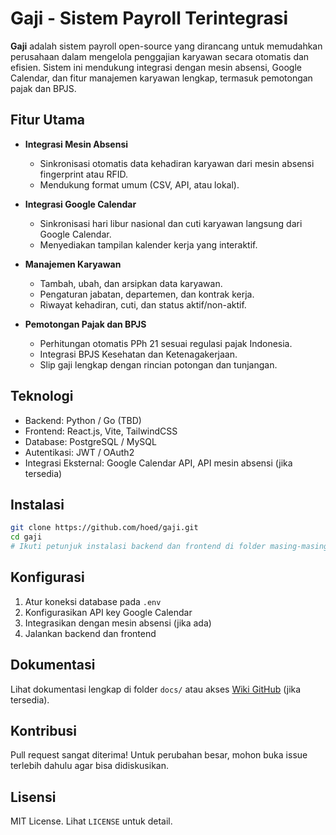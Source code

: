 # Gaji - Sistem Payroll Terintegrasi

**Gaji** adalah sistem payroll open-source yang dirancang untuk memudahkan perusahaan dalam mengelola penggajian karyawan secara otomatis dan efisien. Sistem ini mendukung integrasi dengan mesin absensi, Google Calendar, dan fitur manajemen karyawan lengkap, termasuk pemotongan pajak dan BPJS.

## Fitur Utama

- **Integrasi Mesin Absensi**
  - Sinkronisasi otomatis data kehadiran karyawan dari mesin absensi fingerprint atau RFID.
  - Mendukung format umum (CSV, API, atau lokal).

- **Integrasi Google Calendar**
  - Sinkronisasi hari libur nasional dan cuti karyawan langsung dari Google Calendar.
  - Menyediakan tampilan kalender kerja yang interaktif.

- **Manajemen Karyawan**
  - Tambah, ubah, dan arsipkan data karyawan.
  - Pengaturan jabatan, departemen, dan kontrak kerja.
  - Riwayat kehadiran, cuti, dan status aktif/non-aktif.

- **Pemotongan Pajak dan BPJS**
  - Perhitungan otomatis PPh 21 sesuai regulasi pajak Indonesia.
  - Integrasi BPJS Kesehatan dan Ketenagakerjaan.
  - Slip gaji lengkap dengan rincian potongan dan tunjangan.

## Teknologi

- Backend: Python / Go (TBD)
- Frontend: React.js, Vite, TailwindCSS
- Database: PostgreSQL / MySQL
- Autentikasi: JWT / OAuth2
- Integrasi Eksternal: Google Calendar API, API mesin absensi (jika tersedia)

## Instalasi

```bash
git clone https://github.com/hoed/gaji.git
cd gaji
# Ikuti petunjuk instalasi backend dan frontend di folder masing-masing
```

## Konfigurasi

1. Atur koneksi database pada `.env`
2. Konfigurasikan API key Google Calendar
3. Integrasikan dengan mesin absensi (jika ada)
4. Jalankan backend dan frontend

## Dokumentasi

Lihat dokumentasi lengkap di folder `docs/` atau akses [Wiki GitHub](https://github.com/hoed/gaji/wiki) (jika tersedia).

## Kontribusi

Pull request sangat diterima! Untuk perubahan besar, mohon buka issue terlebih dahulu agar bisa didiskusikan.

## Lisensi

MIT License. Lihat `LICENSE` untuk detail.
